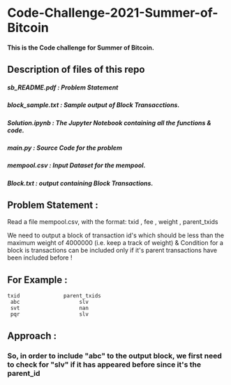 # Code-Challenge-2021-Summer-of-Bitcoin

#### This is the Code challenge for Summer of Bitcoin.  

## Description of files of this repo

#####  sb_README.pdf : Problem Statement

#####  block_sample.txt : Sample output of Block Transacctions.

#####  Solution.ipynb : The Jupyter Notebook containing all the functions & code.

#####  main.py : Source Code for the problem

#####  mempool.csv : Input Dataset for the mempool.

#####  Block.txt : output containing Block Transactions.

## Problem Statement :

Read a file mempool.csv, with the format:   txid , fee , weight , parent_txids

We need to output a block of transaction id's which should be less than the maximum weight of 4000000 (i.e. keep a track of weight) & Condition for a block is transactions can be included only if it's parent transactions have been included before !

## For Example :

    txid              parent_txids
     abc                   slv
     svt                   nan
     pqr                   slv
     
## Approach :

### So, in order to include "abc" to the output block, we first need to check for "slv" if it has appeared before since it's the parent_id
